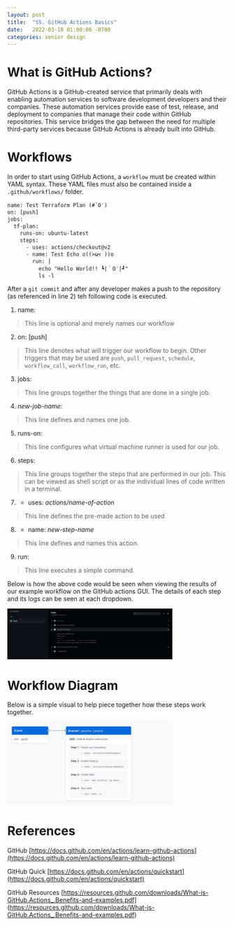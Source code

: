 ```yaml
---
layout: post
title:  "S5. GitHub Actions Basics"
date:   2022-03-18 01:00:00 -0700
categories: senior design
---
```

<html><head><link rel="stylesheet" type="text/css" href="/../style2.css"></head><style>img {width: 75%}</style></html>

# What is GitHub Actions?

GitHub Actions is a GitHub-created service that primarily deals with enabling automation services to software development developers and their companies. These automation services provide ease of test, release, and deployment to companies that manage their code within GitHub repositories. This service bridges the gap between the need for multiple third-party services because GitHub Actions is already built into GitHub. 

# Workflows

In order to start using GitHub Actions, a `workflow` must be created within YAML syntax. These YAML files must also be contained inside a `.github/workflows/` folder.

```
name: Test Terraform Plan (#`O′)
on: [push] 
jobs:
  tf-plan: 
    runs-on: ubuntu-latest
    steps:
      - uses: actions/checkout@v2
      - name: Test Echo o((>ω< ))o
        run: |
          echo "Hello World!! ┗|｀O′|┛"
          ls -l 
```

After a `git commit` and after any developer makes a push to the repository (as referenced in line 2) teh following code is executed. 

1. name:
> This line is optional and merely names our workflow

2. on: [push]
> This line denotes what will trigger our workflow to begin. Other triggers that may be used are `push`, `pull_request`, `schedule`, `workflow_call`, `workflow_run`, etc. 

3. jobs:
> This line groups together the things that are done in a single job.

4. *new-job-name*:
> This line defines and names one job.

5. runs-on:
> This line configures what virtual machine runner is used for our job. 

6. steps:
> This line groups together the steps that are performed in our job. This can be viewed as shell script or as the individual lines of code written in a terminal.

7. - uses: *actions/name-of-action*
> This line defines the pre-made action to be used

8. - name: *new-step-name*
> This line defines and names this action.

9. run:
> This line executes a simple command. 

Below is how the above code would be seen when viewing the results of our example workflow on the GitHub actions GUI. The details of each step and its logs can be seen at each dropdown.

![github-action-ex](/images/github-action-ex.png)

# Workflow Diagram

Below is a simple visual to help piece together how these steps work together.

![overview-actions-event](/images/overview-actions-event.png)

# References

GitHub [https://docs.github.com/en/actions/learn-github-actions](https://docs.github.com/en/actions/learn-github-actions)

GitHub Quick [https://docs.github.com/en/actions/quickstart](https://docs.github.com/en/actions/quickstart)

GitHub Resources [https://resources.github.com/downloads/What-is-GitHub.Actions_.Benefits-and-examples.pdf] (https://resources.github.com/downloads/What-is-GitHub.Actions_.Benefits-and-examples.pdf)